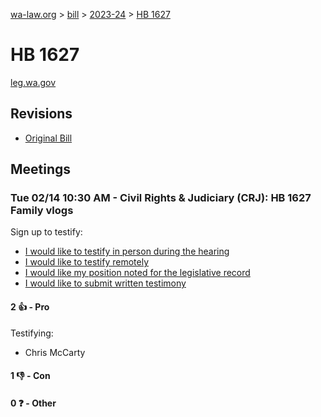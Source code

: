 [wa-law.org](/) > [bill](/bill/) > [2023-24](/bill/2023-24/) > [HB 1627](/bill/2023-24/hb/1627/)

# HB 1627
[leg.wa.gov](https://app.leg.wa.gov/billsummary?BillNumber=1627&Year=2023&Initiative=false)

## Revisions
* [Original Bill](1/)

## Meetings
### Tue 02/14 10:30 AM - Civil Rights & Judiciary (CRJ): HB 1627 Family vlogs
Sign up to testify:
* [I would like to testify in person during the hearing](https://app.leg.wa.gov/csi/Testifier/Add?chamber=House&mId=30746&aId=151921&caId=21569&tId=1)
* [I would like to testify remotely](https://app.leg.wa.gov/csi/Testifier/Add?chamber=House&mId=30746&aId=151921&caId=21569&tId=2)
* [I would like my position noted for the legislative record](https://app.leg.wa.gov/csi/Testifier/Add?chamber=House&mId=30746&aId=151921&caId=21569&tId=3)
* [I would like to submit written testimony](https://app.leg.wa.gov/csi/Testifier/Add?chamber=House&mId=30746&aId=151921&caId=21569&tId=4)

#### 2 👍 - Pro
Testifying:
* Chris McCarty

#### 1 👎 - Con

#### 0 ❓ - Other
